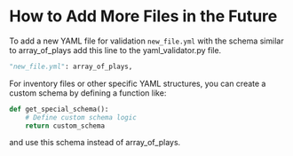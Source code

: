 # How to Add More Files in the Future

To add a new YAML file for validation `new_file.yml` with the schema similar to array_of_plays
add this line to the yaml_validator.py file.

```python
"new_file.yml": array_of_plays,
```

For inventory files or other specific YAML structures, you can create a custom schema by defining a function like:

```python
def get_special_schema():
    # Define custom schema logic
    return custom_schema
```

and use this schema instead of array_of_plays.
